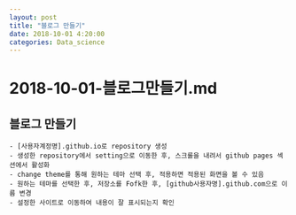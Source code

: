 ```yaml
---
layout: post
title: "블로그 만들기"
date: 2018-10-01 4:20:00
categories: Data_science
---
```


# 2018-10-01-블로그만들기.md

## 블로그 만들기
```
- [사용자계정명].github.io로 repository 생성
- 생성한 repository에서 setting으로 이동한 후, 스크롤을 내려서 github pages 섹션에서 활성화
- change theme를 통해 원하는 테마 선택 후, 적용하면 적용된 화면을 볼 수 있음
- 원하는 테마를 선택한 후, 저장소를 Fofk한 후, [github사용자명].github.com으로 이름 변경
- 설정한 사이트로 이동하여 내용이 잘 표시되는지 확인
```
